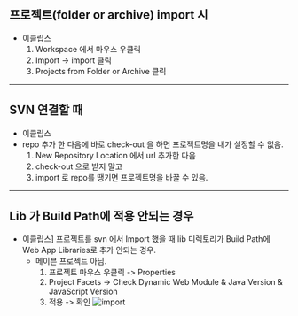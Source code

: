 ## 프로젝트(folder or archive) import 시

* 이클립스
    1. Workspace 에서 마우스 우클릭
    2. Import -> import 클릭
    3. Projects from Folder or Archive 클릭

---

## SVN 연결할 때

* 이클립스 
* repo 추가 한 다음에 바로 check-out 을 하면 프로젝트명을 내가 설정할 수 없음.
    1. New Repository Location 에서 url 추가한 다음
    2. check-out 으로 받지 말고
    3. import 로 repo를 땡기면 프로젝트명을 바꿀 수 있음.

---

## Lib 가 Build Path에 적용 안되는 경우
* 이클립스] 프로젝트를 svn 에서 Import 했을 때 lib 디렉토리가 Build Path에 Web App Libraries로 추가 안되는 경우.
    * 메이븐 프로젝트 아님.
      1. 프로젝트 마우스 우클릭 -> Properties
      2. Project Facets -> Check Dynamic Web Module & Java Version & JavaScript Version
       3. 적용 -> 확인
       ![import](https://user-images.githubusercontent.com/53853730/113662442-13de2400-96e3-11eb-8dcf-55c776e26ea2.PNG)
